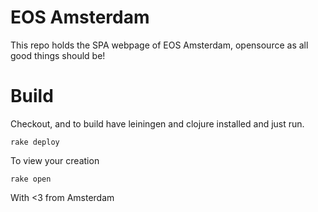 # EOS Amsterdam

This repo holds the SPA webpage of EOS Amsterdam, opensource as all good things should be!

# Build

Checkout, and to build have leiningen and clojure installed and just run.

```
rake deploy
```

To view your creation

```
rake open
```

With <3 from Amsterdam
